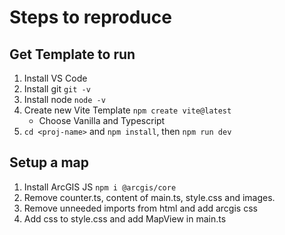 # Steps to reproduce

## Get Template to run
1. Install VS Code
2. Install git ```git -v```
3. Install node ```node -v```
4. Create new Vite Template `npm create vite@latest`
    - Choose Vanilla and Typescript
5. `cd <proj-name>` and `npm install`, then `npm run dev`

## Setup a map
1. Install ArcGIS JS `npm i @arcgis/core`
2. Remove counter.ts, content of main.ts, style.css and images.
3. Remove unneeded imports from html and add arcgis css
4. Add css to style.css and add MapView in main.ts